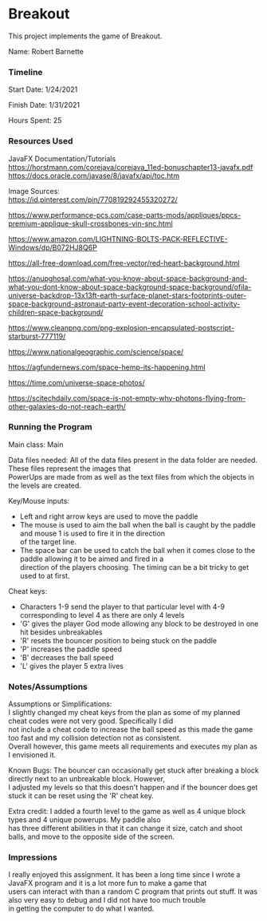 # Breakout

This project implements the game of Breakout.

Name: Robert Barnette

### Timeline

Start Date: 1/24/2021

Finish Date: 1/31/2021

Hours Spent: 25

### Resources Used
JavaFX Documentation/Tutorials  
https://horstmann.com/corejava/corejava_11ed-bonuschapter13-javafx.pdf  
https://docs.oracle.com/javase/8/javafx/api/toc.htm

Image Sources:  
https://id.pinterest.com/pin/770819292455320272/

https://www.performance-pcs.com/case-parts-mods/appliques/ppcs-premium-applique-skull-crossbones-vin-snc.html

https://www.amazon.com/LIGHTNING-BOLTS-PACK-REFLECTIVE-Windows/dp/B072HJ8Q6P

https://all-free-download.com/free-vector/red-heart-background.html

https://anupghosal.com/what-you-know-about-space-background-and-what-you-dont-know-about-space-background-space-background/ofila-universe-backdrop-13x13ft-earth-surface-planet-stars-footprints-outer-space-background-astronaut-party-event-decoration-school-activity-children-space-background/

https://www.cleanpng.com/png-explosion-encapsulated-postscript-starburst-777119/

https://www.nationalgeographic.com/science/space/

https://agfundernews.com/space-hemp-its-happening.html

https://time.com/universe-space-photos/

https://scitechdaily.com/space-is-not-empty-why-photons-flying-from-other-galaxies-do-not-reach-earth/


### Running the Program

Main class: Main

Data files needed: All of the data files present in the data folder are needed. These files represent the images that   
PowerUps are made from as well as the text files from which the objects in the levels are created.

Key/Mouse inputs:
* Left and right arrow keys are used to move the paddle 
* The mouse is used to aim the ball when the ball is caught by the paddle and mouse 1 is used to fire it in the direction  
of the target line.  
* The space bar can be used to catch the ball when it comes close to the paddle allowing it to be aimed and fired in a  
direction of the players choosing. The timing can be a bit tricky to get used to at first. 

Cheat keys:
* Characters 1-9 send the player to that particular level with 4-9 corresponding to level 4 as there are only 4 levels
* 'G' gives the player God mode allowing any block to be destroyed in one hit besides unbreakables
* 'R' resets the bouncer position to being stuck on the paddle
* 'P' increases the paddle speed
* 'B' decreases the ball speed
* 'L' gives the player 5 extra lives


### Notes/Assumptions

Assumptions or Simplifications:  
I slightly changed my cheat keys from the plan as some of my planned cheat codes were not very good. Specifically I did  
not include a cheat code to increase the ball speed as this made the game too fast and my collision detection not as consistent.  
Overall however, this game meets all requirements and executes my plan as I envisioned it.

Known Bugs: The bouncer can occasionally get stuck after breaking a block directly next to an unbreakable block. However,  
I adjusted my levels so that this doesn't happen and if the bouncer does get stuck it can be reset using the 'R' cheat key.

Extra credit: I added a fourth level to the game as well as 4 unique block types and 4 unique powerups. My paddle also  
has three different abilities in that it can change it size, catch and shoot balls, and move to the opposite side of the screen.  



### Impressions
I really enjoyed this assignment. It has been a long time since I wrote a JavaFX program and it is a lot more fun to make a game that  
users can interact with than a random C program that prints out stuff. It was also very easy to debug and I did not have too much trouble  
in getting the computer to do what I wanted. 
